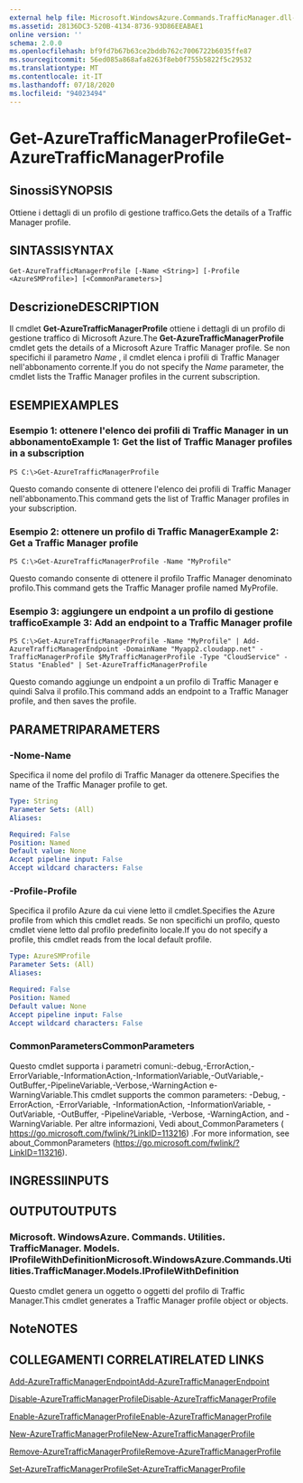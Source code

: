 ```yaml
---
external help file: Microsoft.WindowsAzure.Commands.TrafficManager.dll-Help.xml
ms.assetid: 28136DC3-520B-4134-8736-93D86EEABAE1
online version: ''
schema: 2.0.0
ms.openlocfilehash: bf9fd7b67b63ce2bddb762c7006722b6035ffe87
ms.sourcegitcommit: 56ed085a868afa8263f8eb0f755b5822f5c29532
ms.translationtype: MT
ms.contentlocale: it-IT
ms.lasthandoff: 07/18/2020
ms.locfileid: "94023494"
---
```

# <span data-ttu-id="97e86-101">Get-AzureTrafficManagerProfile</span><span class="sxs-lookup"><span data-stu-id="97e86-101">Get-AzureTrafficManagerProfile</span></span>

## <span data-ttu-id="97e86-102">Sinossi</span><span class="sxs-lookup"><span data-stu-id="97e86-102">SYNOPSIS</span></span>
<span data-ttu-id="97e86-103">Ottiene i dettagli di un profilo di gestione traffico.</span><span class="sxs-lookup"><span data-stu-id="97e86-103">Gets the details of a Traffic Manager profile.</span></span>

## <span data-ttu-id="97e86-104">SINTASSI</span><span class="sxs-lookup"><span data-stu-id="97e86-104">SYNTAX</span></span>

```
Get-AzureTrafficManagerProfile [-Name <String>] [-Profile <AzureSMProfile>] [<CommonParameters>]
```

## <span data-ttu-id="97e86-105">Descrizione</span><span class="sxs-lookup"><span data-stu-id="97e86-105">DESCRIPTION</span></span>
<span data-ttu-id="97e86-106">Il cmdlet **Get-AzureTrafficManagerProfile** ottiene i dettagli di un profilo di gestione traffico di Microsoft Azure.</span><span class="sxs-lookup"><span data-stu-id="97e86-106">The **Get-AzureTrafficManagerProfile** cmdlet gets the details of a Microsoft Azure Traffic Manager profile.</span></span>
<span data-ttu-id="97e86-107">Se non specifichi il parametro *Name* , il cmdlet elenca i profili di Traffic Manager nell'abbonamento corrente.</span><span class="sxs-lookup"><span data-stu-id="97e86-107">If you do not specify the *Name* parameter, the cmdlet lists the Traffic Manager profiles in the current subscription.</span></span>

## <span data-ttu-id="97e86-108">ESEMPI</span><span class="sxs-lookup"><span data-stu-id="97e86-108">EXAMPLES</span></span>

### <span data-ttu-id="97e86-109">Esempio 1: ottenere l'elenco dei profili di Traffic Manager in un abbonamento</span><span class="sxs-lookup"><span data-stu-id="97e86-109">Example 1: Get the list of Traffic Manager profiles in a subscription</span></span>
```
PS C:\>Get-AzureTrafficManagerProfile
```

<span data-ttu-id="97e86-110">Questo comando consente di ottenere l'elenco dei profili di Traffic Manager nell'abbonamento.</span><span class="sxs-lookup"><span data-stu-id="97e86-110">This command gets the list of Traffic Manager profiles in your subscription.</span></span>

### <span data-ttu-id="97e86-111">Esempio 2: ottenere un profilo di Traffic Manager</span><span class="sxs-lookup"><span data-stu-id="97e86-111">Example 2: Get a Traffic Manager profile</span></span>
```
PS C:\>Get-AzureTrafficManagerProfile -Name "MyProfile"
```

<span data-ttu-id="97e86-112">Questo comando consente di ottenere il profilo Traffic Manager denominato profilo.</span><span class="sxs-lookup"><span data-stu-id="97e86-112">This command gets the Traffic Manager profile named MyProfile.</span></span>

### <span data-ttu-id="97e86-113">Esempio 3: aggiungere un endpoint a un profilo di gestione traffico</span><span class="sxs-lookup"><span data-stu-id="97e86-113">Example 3: Add an endpoint to a Traffic Manager profile</span></span>
```
PS C:\>Get-AzureTrafficManagerProfile -Name "MyProfile" | Add-AzureTrafficManagerEndpoint -DomainName "Myapp2.cloudapp.net" -TrafficManagerProfile $MyTrafficManagerProfile -Type "CloudService" -Status "Enabled" | Set-AzureTrafficManagerProfile
```

<span data-ttu-id="97e86-114">Questo comando aggiunge un endpoint a un profilo di Traffic Manager e quindi Salva il profilo.</span><span class="sxs-lookup"><span data-stu-id="97e86-114">This command adds an endpoint to a Traffic Manager profile, and then saves the profile.</span></span>

## <span data-ttu-id="97e86-115">PARAMETRI</span><span class="sxs-lookup"><span data-stu-id="97e86-115">PARAMETERS</span></span>

### <span data-ttu-id="97e86-116">-Nome</span><span class="sxs-lookup"><span data-stu-id="97e86-116">-Name</span></span>
<span data-ttu-id="97e86-117">Specifica il nome del profilo di Traffic Manager da ottenere.</span><span class="sxs-lookup"><span data-stu-id="97e86-117">Specifies the name of the Traffic Manager profile to get.</span></span>

```yaml
Type: String
Parameter Sets: (All)
Aliases: 

Required: False
Position: Named
Default value: None
Accept pipeline input: False
Accept wildcard characters: False
```

### <span data-ttu-id="97e86-118">-Profile</span><span class="sxs-lookup"><span data-stu-id="97e86-118">-Profile</span></span>
<span data-ttu-id="97e86-119">Specifica il profilo Azure da cui viene letto il cmdlet.</span><span class="sxs-lookup"><span data-stu-id="97e86-119">Specifies the Azure profile from which this cmdlet reads.</span></span> <span data-ttu-id="97e86-120">Se non specifichi un profilo, questo cmdlet viene letto dal profilo predefinito locale.</span><span class="sxs-lookup"><span data-stu-id="97e86-120">If you do not specify a profile, this cmdlet reads from the local default profile.</span></span>

```yaml
Type: AzureSMProfile
Parameter Sets: (All)
Aliases: 

Required: False
Position: Named
Default value: None
Accept pipeline input: False
Accept wildcard characters: False
```

### <span data-ttu-id="97e86-121">CommonParameters</span><span class="sxs-lookup"><span data-stu-id="97e86-121">CommonParameters</span></span>
<span data-ttu-id="97e86-122">Questo cmdlet supporta i parametri comuni:-debug,-ErrorAction,-ErrorVariable,-InformationAction,-InformationVariable,-OutVariable,-OutBuffer,-PipelineVariable,-Verbose,-WarningAction e-WarningVariable.</span><span class="sxs-lookup"><span data-stu-id="97e86-122">This cmdlet supports the common parameters: -Debug, -ErrorAction, -ErrorVariable, -InformationAction, -InformationVariable, -OutVariable, -OutBuffer, -PipelineVariable, -Verbose, -WarningAction, and -WarningVariable.</span></span> <span data-ttu-id="97e86-123">Per altre informazioni, Vedi about_CommonParameters ( https://go.microsoft.com/fwlink/?LinkID=113216) .</span><span class="sxs-lookup"><span data-stu-id="97e86-123">For more information, see about_CommonParameters (https://go.microsoft.com/fwlink/?LinkID=113216).</span></span>

## <span data-ttu-id="97e86-124">INGRESSI</span><span class="sxs-lookup"><span data-stu-id="97e86-124">INPUTS</span></span>

## <span data-ttu-id="97e86-125">OUTPUT</span><span class="sxs-lookup"><span data-stu-id="97e86-125">OUTPUTS</span></span>

### <span data-ttu-id="97e86-126">Microsoft. WindowsAzure. Commands. Utilities. TrafficManager. Models. IProfileWithDefinition</span><span class="sxs-lookup"><span data-stu-id="97e86-126">Microsoft.WindowsAzure.Commands.Utilities.TrafficManager.Models.IProfileWithDefinition</span></span>
<span data-ttu-id="97e86-127">Questo cmdlet genera un oggetto o oggetti del profilo di Traffic Manager.</span><span class="sxs-lookup"><span data-stu-id="97e86-127">This cmdlet generates a Traffic Manager profile object or objects.</span></span>

## <span data-ttu-id="97e86-128">Note</span><span class="sxs-lookup"><span data-stu-id="97e86-128">NOTES</span></span>

## <span data-ttu-id="97e86-129">COLLEGAMENTI CORRELATI</span><span class="sxs-lookup"><span data-stu-id="97e86-129">RELATED LINKS</span></span>

[<span data-ttu-id="97e86-130">Add-AzureTrafficManagerEndpoint</span><span class="sxs-lookup"><span data-stu-id="97e86-130">Add-AzureTrafficManagerEndpoint</span></span>](./Add-AzureTrafficManagerEndpoint.md)

[<span data-ttu-id="97e86-131">Disable-AzureTrafficManagerProfile</span><span class="sxs-lookup"><span data-stu-id="97e86-131">Disable-AzureTrafficManagerProfile</span></span>](./Disable-AzureTrafficManagerProfile.md)

[<span data-ttu-id="97e86-132">Enable-AzureTrafficManagerProfile</span><span class="sxs-lookup"><span data-stu-id="97e86-132">Enable-AzureTrafficManagerProfile</span></span>](./Enable-AzureTrafficManagerProfile.md)

[<span data-ttu-id="97e86-133">New-AzureTrafficManagerProfile</span><span class="sxs-lookup"><span data-stu-id="97e86-133">New-AzureTrafficManagerProfile</span></span>](./New-AzureTrafficManagerProfile.md)

[<span data-ttu-id="97e86-134">Remove-AzureTrafficManagerProfile</span><span class="sxs-lookup"><span data-stu-id="97e86-134">Remove-AzureTrafficManagerProfile</span></span>](./Remove-AzureTrafficManagerProfile.md)

[<span data-ttu-id="97e86-135">Set-AzureTrafficManagerProfile</span><span class="sxs-lookup"><span data-stu-id="97e86-135">Set-AzureTrafficManagerProfile</span></span>](./Set-AzureTrafficManagerProfile.md)


